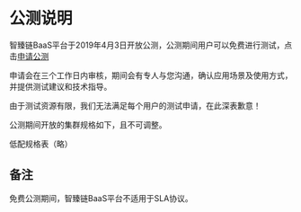 # 公测说明

智臻链BaaS平台于2019年4月3日开放公测，公测期间用户可以免费进行测试，点击[申请公测](https://www.jdcloud.com/public/testApply/baas)

申请会在三个工作日内审核，期间会有专人与您沟通，确认应用场景及使用方式，并提供测试建议和技术指导。

由于测试资源有限，我们无法满足每个用户的测试申请，在此深表歉意！

公测期间开放的集群规格如下，且不可调整。

低配规格表（略）

## 备注

免费公测期间，智臻链BaaS平台不适用于SLA协议。
